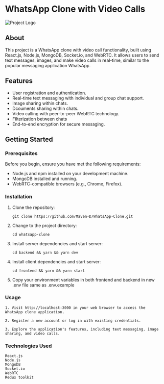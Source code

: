 # WhatsApp Clone with Video Calls

![Project Logo](https://play-lh.googleusercontent.com/bYtqbOcTYOlgc6gqZ2rwb8lptHuwlNE75zYJu6Bn076-hTmvd96HH-6v7S0YUAAJXoJN)

## About

This project is a WhatsApp clone with video call functionality, built using React.js, Node.js, MongoDB, Socket.io, and WebRTC. It allows users to send text messages, images, and make video calls in real-time, similar to the popular messaging application WhatsApp.

## Features

- User registration and authentication.
- Real-time text messaging with individual and group chat support.
- Image sharing within chats.
- Dcouments sharing within chats.
- Video calling with peer-to-peer WebRTC technology.
- Filterization between chats
- End-to-end encryption for secure messaging.


## Getting Started

### Prerequisites

Before you begin, ensure you have met the following requirements:

- Node.js and npm installed on your development machine.
- MongoDB installed and running.
- WebRTC-compatible browsers (e.g., Chrome, Firefox).

### Installation

1. Clone the repository:

   ```
   git clone https://github.com/Maven-D/WhatsApp-Clone.git
   ```

2. Change to the project directory:
   ```
   cd whatsapp-clone
   ```
3. Install server dependencies and start server:
   ```
   cd backend && yarn && yarn dev
   ```
4. Install client dependencies and start server:
   ```
   cd frontend && yarn && yarn start
   ```
5. Copy your environment variables in both frontend and backend in new .env file same as .env.example

### Usage

    1. Visit http://localhost:3000 in your web browser to access the WhatsApp clone application.

    2. Register a new account or log in with existing credentials.

    3. Explore the application's features, including text messaging, image sharing, and video calls.

### Technologies Used

    React.js
    Node.js
    MongoDB
    Socket.io
    WebRTC
    Redux toolkit
